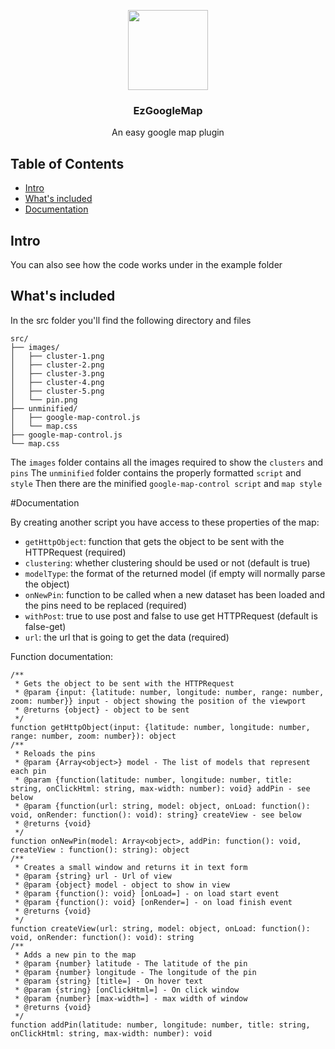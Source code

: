 <p align="center">
  <img src="https://raw.githubusercontent.com/nickzoum/EzGoogleMap/master/example/favicon.ico" style="height: 128px; width: 128px;"/>
  <h3 align="center" >EzGoogleMap</h3>
  <p align="center">An easy google map plugin</p>
</p>

## Table of Contents

- [Intro](#intro)
- [What's included](#whats-included)
- [Documentation](#documentation)

## Intro

You can also see how the code works under in the example folder

## What's included

In the src folder you'll find the following directory and files

```
src/
├── images/
│   ├── cluster-1.png
│   ├── cluster-2.png
│   ├── cluster-3.png
│   ├── cluster-4.png
│   ├── cluster-5.png
│   └── pin.png
├── unminified/
│   ├── google-map-control.js
│   └── map.css
├── google-map-control.js
└── map.css
```

The `images` folder contains all the images required to show the `clusters` and `pins`
The `unminified` folder contains the properly formatted `script` and `style`
Then there are the minified `google-map-control script` and `map style`

#Documentation

By creating another script you have access to these properties of the map:

 - `getHttpObject`: function that gets the object to be sent with the HTTPRequest (required)
 - `clustering`: whether clustering should be used or not (default is true)
 - `modelType`: the format of the returned model (if empty will normally parse the object)
 - `onNewPin`: function to be called when a new dataset has been loaded and the pins need to be replaced (required)
 - `withPost`: true to use post and false to use get HTTPRequest (default is false-get)
 - `url`: the url that is going to get the data (required)

Function documentation:

```
/**
 * Gets the object to be sent with the HTTPRequest
 * @param {input: {latitude: number, longitude: number, range: number, zoom: number}} input - object showing the position of the viewport
 * @returns {object} - object to be sent
 */
function getHttpObject(input: {latitude: number, longitude: number, range: number, zoom: number}): object
/**
 * Reloads the pins
 * @param {Array<object>} model - The list of models that represent each pin
 * @param {function(latitude: number, longitude: number, title: string, onClickHtml: string, max-width: number): void} addPin - see below
 * @param {function(url: string, model: object, onLoad: function(): void, onRender: function(): void): string} createView - see below
 * @returns {void}
 */
function onNewPin(model: Array<object>, addPin: function(): void, createView : function(): string): object
/**
 * Creates a small window and returns it in text form
 * @param {string} url - Url of view
 * @param {object} model - object to show in view
 * @param {function(): void} [onLoad=] - on load start event
 * @param {function(): void} [onRender=] - on load finish event
 * @returns {void}
 */
function createView(url: string, model: object, onLoad: function(): void, onRender: function(): void): string
/**
 * Adds a new pin to the map
 * @param {number} latitude - The latitude of the pin
 * @param {number} longitude - The longitude of the pin
 * @param {string} [title=] - On hover text
 * @param {string} [onClickHtml=] - On click window
 * @param {number} [max-width=] - max width of window
 * @returns {void}
 */
function addPin(latitude: number, longitude: number, title: string, onClickHtml: string, max-width: number): void
```